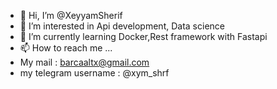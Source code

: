 - 👋 Hi, I’m @XeyyamSherif
- 👀 I’m interested in Api development, Data science
- 🌱 I’m currently learning Docker,Rest framework with Fastapi
- 📫 How to reach me ... 
- My mail :
 barcaaltx@gmail.com
- my telegram username :
 @xym_shrf
 
 
<!---
XeyyamSherif/XeyyamSherif is a ✨ special ✨ repository because its `README.md` (this file) appears on your GitHub profile.
You can click the Preview link to take a look at your changes.
--->
